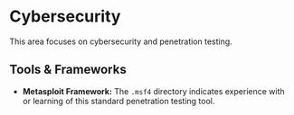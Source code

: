 
# Cybersecurity

This area focuses on cybersecurity and penetration testing.

## Tools & Frameworks

*   **Metasploit Framework:** The `.msf4` directory indicates experience with or learning of this standard penetration testing tool.
